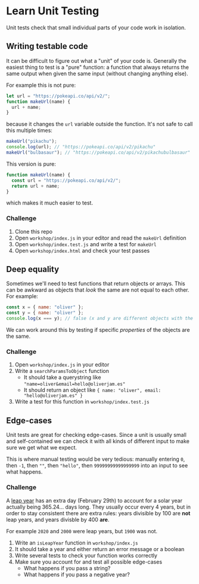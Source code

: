 # Learn Unit Testing

Unit tests check that small individual parts of your code work in isolation.

## Writing testable code

It can be difficult to figure out what a "unit" of your code is. Generally the easiest thing to test is a "pure" function: a function that always returns the same output when given the same input (without changing anything else).

For example this is not pure:

```js
let url = "https://pokeapi.co/api/v2/";
function makeUrl(name) {
  url + name;
}
```

because it changes the `url` variable outside the function. It's not safe to call this multiple times:

```js
makeUrl("pikachu");
console.log(url); // "https://pokeapi.co/api/v2/pikachu"
makeUrl("bulbasaur"); // "https://pokeapi.co/api/v2/pikachubulbasaur"
```

This version is pure:

```js
function makeUrl(name) {
  const url = "https://pokeapi.co/api/v2/";
  return url + name;
}
```

which makes it much easier to test.

### Challenge

1. Clone this repo
1. Open `workshop/index.js` in your editor and read the `makeUrl` definition
1. Open `workshop/index.test.js` and write a test for `makeUrl`
1. Open `workshop/index.html` and check your test passes

## Deep equality

Sometimes we'll need to test functions that return objects or arrays. This can be awkward as objects that _look_ the same are not equal to each other. For example:

```js
const x = { name: "oliver" };
const y = { name: "oliver" };
console.log(x === y); // false (x and y are different objects with the same properties)
```

We can work around this by testing if specific _properties_ of the objects are the same.

### Challenge

1. Open `workshop/index.js` in your editor
1. Write a `searchParamsToObject` function
   - It should take a querystring like `"name=oliver&email=hello@oliverjam.es"`
   - It should return an object like `{ name: "oliver", email: "hello@oliverjam.es" }`
1. Write a test for this function in `workshop/index.test.js`

## Edge-cases

Unit tests are great for checking edge-cases. Since a unit is usually small and self-contained we can check it with all kinds of different input to make sure we get what we expect.

This is where manual testing would be very tedious: manually entering `0`, then `-1`, then `""`, then `"hello"`, then `99999999999999999` into an input to see what happens.

### Challenge

A [leap year](https://en.wikipedia.org/wiki/Leap_year) has an extra day (February 29th) to account for a solar year actually being 365.24... days long. They usually occur every 4 years, but in order to stay consistent there are extra rules: years divisible by 100 are **not** leap years, and years divisble by 400 **are**.

For example `2020` and `2000` were leap years, but `1900` was not.

1. Write an `isLeapYear` function in `workshop/index.js`
1. It should take a year and either return an error message or a boolean
1. Write several tests to check your function works correctly
1. Make sure you account for and test all possible edge-cases
   - What happens if you pass a string?
   - What happens if you pass a negative year?
